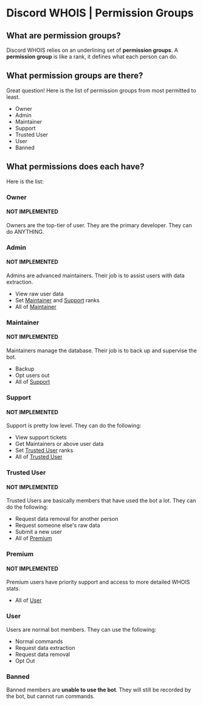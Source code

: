 # Discord WHOIS | Permission Groups
## What are permission groups?
Discord WHOIS relies on an underlining set of **permission groups**. A **permission group** is like a rank, it defines what each person can do.

## What permission groups are there?
Great question! Here is the list of permission groups from most permitted to least.
- Owner
- Admin
- Maintainer
- Support
- Trusted User
- User
- Banned

## What permissions does each have?
Here is the list:
### Owner
#### NOT IMPLEMENTED
Owners are the top-tier of user. They are the primary developer. They can do ANYTHING.

### Admin
#### NOT IMPLEMENTED
Admins are advanced maintainers. Their job is to assist users with data extraction.
- View raw user data
- Set [Maintainer](#maintainer) and [Support](#support) ranks
- All of [Maintainer](#maintainer)

### Maintainer
#### NOT IMPLEMENTED
Maintainers manage the database. Their job is to back up and supervise the bot.
- Backup
- Opt users out
- All of [Support](#support)

### Support
#### NOT IMPLEMENTED
Support is pretty low level. They can do the following:
- View support tickets
- Get Maintainers or above user data
- Set [Trusted User](#trusted-user) ranks
- All of [Trusted User](#trusted-user)

### Trusted User
#### NOT IMPLEMENTED
Trusted Users are basically members that have used the bot a lot. They can do the following:
- Request data removal for another person
- Request someone else's raw data
- Submit a new user
- All of [Premium](#premium)

### Premium
#### NOT IMPLEMENTED
Premium users have priority support and access to more detailed WHOIS stats.
- All of [User](#user)

### User
Users are normal bot members. They can use the following:
- Normal commands
- Request data extraction
- Request data removal
- Opt Out

### Banned
Banned members are **unable to use the bot**. They will still be recorded by the bot, but cannot run commands.